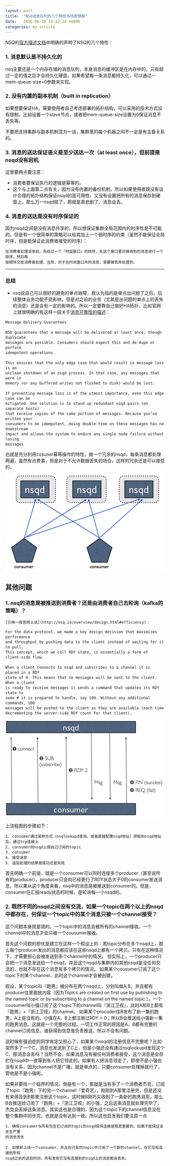 ```yaml
---
layout: post
title:  "NSQ消息队列的几个特性与场景理解"
date:   2016-06-28 12:32:28 +0800
categories: my article
---
```


NSQ的[官方描述文档](http://nsq.io/overview/features_and_guarantees.html)中明确的声明了NSQ的几个特性：

### 1. 消息默认是不持久化的
nsq主要还是一个内存存储的消息队列，本身消息的缓冲区是在内存中的，只有超过一定的值之后才会持久化硬盘。如果希望每一条消息都持久化，可以通过--mem-queue-size=0参数来实现。

### 2. 没有内置的副本机制（built in replication）
如果想要保证HA，需要使用者自己考虑部署的拓扑结构，可以采用的技术方式没有限制，比如设置一个slave节点，或者把mem-queue-size设置为0保证消息不丢失等。

不要把支持集群与副本机制混为一谈，集群里的每个机器之间不一定是有主备关系的。

### 3. 消息的送达保证语义是至少送达一次（at least once），但前提是nsqd没有宕机

这里要两点要注意：

- 消费者要保证执行的逻辑是幂等的。 
- 这个与上面第二点有关，因为没有内置的备份机制，所以如果使用者既没有设计合理的拓扑结构保证nsqd的高可用性，又没有设置把所有的消息保存到硬盘上，那么万一nsqd挂了，那就是真悲剧了，消息会丢。

### 4. 消息的送达是没有时序保证的
因为nsqd之间是没有消息共享的，所以想保证集群全局范围内的时序性是不可能的。但是有一个很简单的策略可以给其加上一个弱时序的约束（虽然不能保证全局时序，但是能保证此消费者接受的时序）：

```
在消费者处理消息前，先经过一个『时延窗口』的排序，在这个窗口里对接收到的消息进行一个排序，然后再
按顺序交给消费者处理。当然，对于在时间窗口外的消息，是要做丢弃处理的。
```

----

### 总结
- nsq说自己可以很好的避免的单点故障，我认为指的是单点出问题了之后，后续整体业务功能不受影响，但是对之前的业务（尤其是出问题的单点上的丢失的消息）还是会有一定的影响的。所以一定要靠自己做好HA拓扑，比如官网上就很明确的有这样一段关于[消息可靠性的描述](http://nsq.io/overview/design.html)：

```
Message Delivery Guarantees

NSQ guarantees that a message will be delivered at least once, though duplicate 
messages are possible. Consumers should expect this and de-dupe or perform 
idempotent operations.

This ensures that the only edge case that would result in message loss is an 
unclean shutdown of an nsqd process. In that case, any messages that were in 
memory (or any buffered writes not flushed to disk) would be lost.

If preventing message loss is of the utmost importance, even this edge case can be 
mitigated. One solution is to stand up redundant nsqd pairs (on separate hosts) 
that receive copies of the same portion of messages. Because you’ve written your 
consumers to be idempotent, doing double-time on these messages has no downstream 
impact and allows the system to endure any single node failure without losing 
messages
```

也就是充分利用cosuner幂等操作的特性，做一个冗余的nsqd，每条消息都处理两遍，虽然有点费事，但是对于不允许数据丢失的场合，这样的冗余还是可以接受的。

![image](https://raw.githubusercontent.com/ZGeomantic/blog/gh-pages/img/nsqd_to_consumer.png)

## 其他问题

### 1. nsq的消息是被推送到消费者？还是由消费者自己去轮询（kafka的策略）？
	
	[引用一段官网上话](http://nsq.io/overview/design.html#efficiency)：
	
```
For the data protocol, we made a key design decision that maximizes performance 
and throughput by pushing data to the client instead of waiting for it to pull. 
This concept, which we call RDY state, is essentially a form of client-side flow.

When a client connects to nsqd and subscribes to a channel it is placed in a RDY 
state of 0. This means that no messages will be sent to the client. When a client
is ready to receive messages it sends a command that updates its RDY state to 
some # it is prepared to handle, say 100. Without any additional commands, 100 
messages will be pushed to the client as they are available (each time 
decrementing the server-side RDY count for that client).
```
	

![image](https://raw.githubusercontent.com/ZGeomantic/blog/gh-pages/img/nsq-comuser-recvmsg-process.png)

上流程图的步骤如下：

	1. consumer通过某种方式（nsqlookupd查询，或者直接配置nsqd地址）获取到nsqd地址后，通过tcp连接上
	2. consumer向nsqd上报自己订阅的topic
	3. consumer
	4. 接受消息
	5. 返回处理的结果是成功还是失败
	
首先明确一个前提，就是一个consumer可以同时连接多个producer（甚至说所有的producer）。producer只会向已经更行了RDY状态大于0的consumer发送消息，所以果从这个角度来看，nsq中的消息是被推送到consumer的。但是，consumer在汇报ready状态的时候，是轮询每一个nsqd的。

### 2. 既然不同的nsqd之间没有交流，如果一个topic在两个以上的nsqd中都存在，何保证一个topic中的某个消息只被一个channel接受？
这个问题本身就是错的。一个topic中的消息会被所有的channel接收。一个channel中的消息才会只被一个cousumer接收。

首先这个问题的担忧是建立在这样一个假设上的：若topic分布在多个nsqd上，那么每个producer发出的消息都应该在这些nsqd上都有一个拷贝。只有在这种情况下，才需要担心会被发送到多个channel中的情况。
但实际上，一个producer只会把一个消息发送给一个nsqd，并且这个nsqd与集群内的其他nsqd是没任何交流的，也就不存在这个消息有多个拷贝的情况。
如果某个cousumer订阅了这个topic下的某个channel，此时这个channel才会被创建。

假设，某个topic叫『跑男』被分布在两个nsqd上，分别叫做A,B，并且都有producer往里面放内容（因为Topics are created on first use by publishing to the named topic or by subscribing to a channel on the named topic.）。一个cousumer叫小强订阅了这个topic下的channel叫『浙江卫视』，此时A和B上都有『跑男』+『浙江卫视』的channel。
如果某个procuder往B发布了新一集的跑男，A上是没有的。小强在A，B上都注册过RDY > 0；所以B会推送给小强新一集的跑男消息。这就是一个完整的过程。一切工作正常的原因是A，B都有完整的channel订阅信息，谁获得到信息谁负责推送，所以不会有问题。

这时候有强迫症的同学肯定又担心了，如果某个nsqd的注册信息不完整呢？比如突然多了一个C，消息也发送到了C上，但是小强还没有通过nsqlookupd发现这个C，那消息会丢吗？当然不会，如果消息没有被任何消费者接受，这个消息是会存贮在nsqd中一直等到有人把它领走的。如果有人把消息领走了，即使不是小强也没有关系，因为channel不是广播，就是单点的，只要consumer处理掉就行了，管他是不是小强呢。

如果非要找一个临界的情况，倒是有一个，那就是当有多了一个消费者杰克，订阅了topic『跑男』下的另一个channel『爱奇艺』，刚刚到A那里注册完，但是还没有来得及到B那里注册这个topic，这时候B刚巧又收到了一条新的跑男消息，那么B会推送给订阅了『跑男』+『浙江卫视』的小强，之后这条消息就处理完毕了，杰克会丢掉这条消息。其实这也是合理的，因为这个topic下的channel信息没在整个集群中同步完，也就是没有达到一致。所以这也启发我们要注意一点

	1. 确保consumer与所有包含它订阅的topic的nsqd保持连接是极其重要的，如果不能保证会发生严重
	的消息丢失
	
	2. 如果新上线一个consumer，并且在已有的topic中订阅了一个新的channel，在它没有连接到所有
	nsqd之前的这段时间，所有发到它没有连接到的nsqd上的消息都会丢失。
